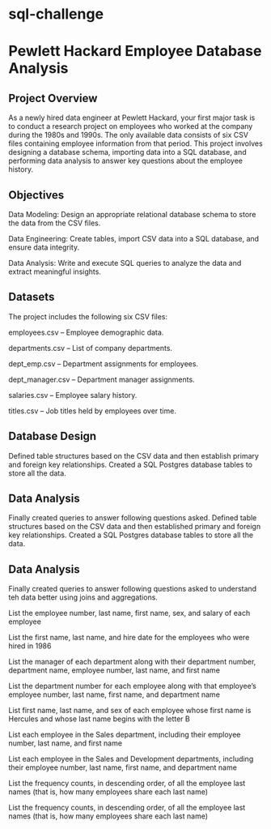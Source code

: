 # sql-challenge

# Pewlett Hackard Employee Database Analysis

## Project Overview

As a newly hired data engineer at Pewlett Hackard, your first major task is to conduct a research project on employees who worked at the company during the 1980s and 1990s. The only available data consists of six CSV files containing employee information from that period. This project involves designing a database schema, importing data into a SQL database, and performing data analysis to answer key questions about the employee history.

## Objectives

Data Modeling: Design an appropriate relational database schema to store the data from the CSV files.

Data Engineering: Create tables, import CSV data into a SQL database, and ensure data integrity.

Data Analysis: Write and execute SQL queries to analyze the data and extract meaningful insights.

## Datasets

The project includes the following six CSV files:

employees.csv – Employee demographic data.

departments.csv – List of company departments.

dept_emp.csv – Department assignments for employees.

dept_manager.csv – Department manager assignments.

salaries.csv – Employee salary history.

titles.csv – Job titles held by employees over time.


## Database Design

Defined table structures based on the CSV data and then establish primary and foreign key relationships. Created a SQL Postgres database tables to store all the data.

## Data Analysis
Finally created queries to answer following questions asked.
Defined table structures based on the CSV data and then established primary and foreign key relationships. Created a SQL Postgres database tables to store all the data.

## Data Analysis
Finally created queries to answer following questions asked to understand teh data better using joins and aggregations.

List the employee number, last name, first name, sex, and salary of each employee 

List the first name, last name, and hire date for the employees who were hired in 1986 

List the manager of each department along with their department number, department name, employee number, last name, and first name 

List the department number for each employee along with that employee’s employee number, last name, first name, and department name 

List first name, last name, and sex of each employee whose first name is Hercules and whose last name begins with the letter B 

List each employee in the Sales department, including their employee number, last name, and first name 

List each employee in the Sales and Development departments, including their employee number, last name, first name, and department name 

List the frequency counts, in descending order, of all the employee last names (that is, how many employees share each last name) 

List the frequency counts, in descending order, of all the employee last names (that is, how many employees share each last name) 

